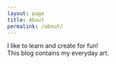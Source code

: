 ```yaml
---
layout: page
title: About
permalink: /about/
---
```


I like to learn and create for fun! \
This blog contains my everyday art.

